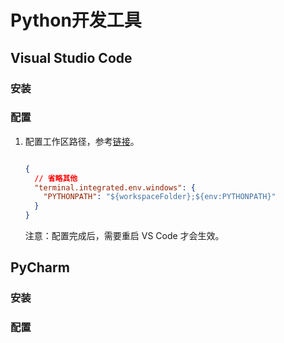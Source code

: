 # Python开发工具

## Visual Studio Code

### 安装



### 配置

1. 配置工作区路径，参考[链接](https://blog.csdn.net/weixin_45312236/article/details/137077440)。

    ```json
    
    {
      // 省略其他
      "terminal.integrated.env.windows": {
        "PYTHONPATH": "${workspaceFolder};${env:PYTHONPATH}"
      }
    }
    ```

    注意：配置完成后，需要重启 VS Code 才会生效。



## PyCharm

### 安装



### 配置



